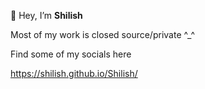 👋 Hey, I’m **Shilish**

Most of my work is closed source/private ^_^

Find some of my socials here

https://shilish.github.io/Shilish/
